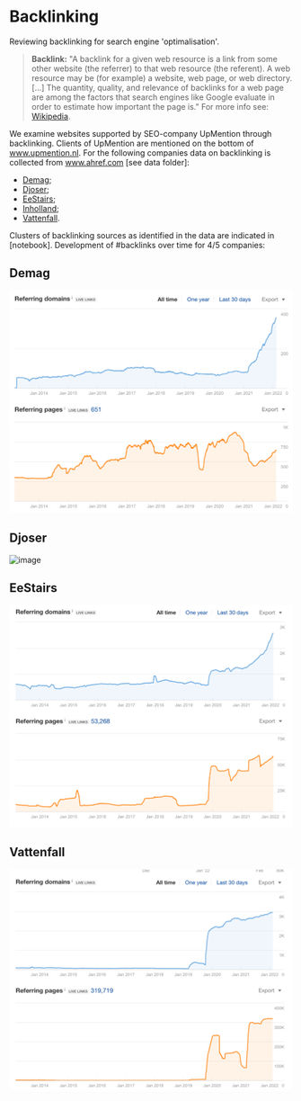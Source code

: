 # Backlinking
Reviewing backlinking for search engine 'optimalisation'.

> **Backlink:** "A backlink for a given web resource is a link from some other website (the referrer) to that web resource (the referent). A web resource may be (for example) a website, web page, or web directory. [...] The quantity, quality, and relevance of backlinks for a web page are among the factors that search engines like Google evaluate in order to estimate how important the page is." For more info see: <a href="https://en.wikipedia.org/wiki/Backlink" target="_blank">Wikipedia</a>.

We examine websites supported by SEO-company UpMention through backlinking. Clients of UpMention are mentioned on the bottom of <a href="www.upmention.nl/" target="_blank">www.upmention.nl</a>. For the following companies data on backlinking is collected from <a href="www.ahref.com" target="_blank">www.ahref.com</a> [see data folder]: 
- <a href="www.demag.nl" target="_blank">Demag</a>;
- <a href="www.djoser.nl" target="_blank">Djoser</a>;
- <a href="www.eestairs.com" target="_blank">EeStairs</a>;
- <a href="www.inholland.nl" target="_blank">Inholland</a>;
- <a href="www.vattenfall.nl" target="_blank">Vattenfall</a>.

Clusters of backlinking sources as identified in the data are indicated in [notebook]. Development of #backlinks over time for 4/5 companies:

## Demag
![image](/images/demag_timeline.png)

## Djoser
![image](/images/djoser_timeline.png.png)

## EeStairs
![image](/images/eestairs_timeline.png)

## Vattenfall
![image](/images/vattenfall_timeline.png)


